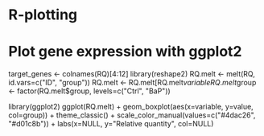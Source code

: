 # R-plotting
# Plot gene expression with ggplot2
target_genes <- colnames(RQ)[4:12]
library(reshape2)
RQ.melt <- melt(RQ, id.vars=c("ID", "group"))
RQ.melt <- RQ.melt[RQ.melt$variable %in% target_genes,]
RQ.melt$group <- factor(RQ.melt$group, levels=c("Ctrl", "BaP"))

library(ggplot2)
ggplot(RQ.melt) + geom_boxplot(aes(x=variable, y=value, col=group)) + theme_classic() + scale_color_manual(values=c("#4dac26", "#d01c8b")) + labs(x=NULL, y="Relative quantity", col=NULL)
